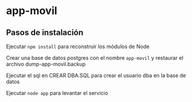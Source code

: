 # app-movil

## Pasos de instalación 

Ejecutar ```npm install``` para reconstruir los módulos de Node

Crear una base de datos postgres con el nombre  ```app-movil``` y restaurar el archivo dump-app-movil.backup

Ejecutar el sql en CREAR DBA.SQL para crear el usuario dba en la base de datos

Ejecutar ```node app``` para levantar el servicio
